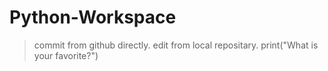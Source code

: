 # Python-Workspace
>commit from github directly.
edit from local repositary.
print("What is your favorite?")
